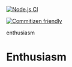 [![Node.js CI](https://github.com/OurActivities/enthusiasm/actions/workflows/publish.yml/badge.svg)](https://github.com/OurActivities/enthusiasm/actions/workflows/publish.yml)

[![Commitizen friendly](https://img.shields.io/badge/commitizen-friendly-brightgreen.svg)](http://commitizen.github.io/cz-cli/)

enthusiasm
# Enthusiasm
